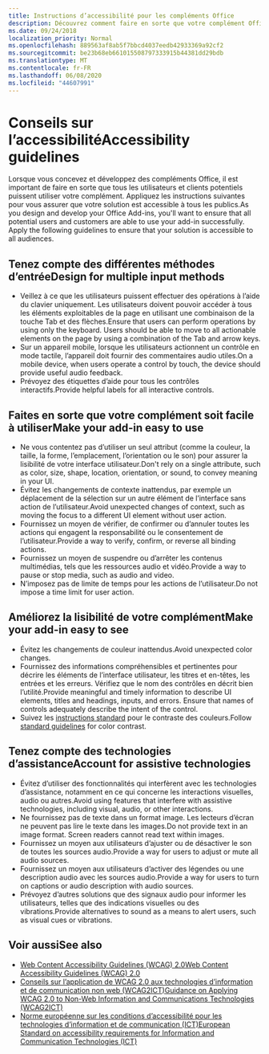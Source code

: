 ```yaml
---
title: Instructions d’accessibilité pour les compléments Office
description: Découvrez comment faire en sorte que votre complément Office soit accessible à tous les utilisateurs.
ms.date: 09/24/2018
localization_priority: Normal
ms.openlocfilehash: 889563af8ab5f7bbcd4037eedb42933369a92cf2
ms.sourcegitcommit: be23b68eb661015508797333915b44381dd29bdb
ms.translationtype: MT
ms.contentlocale: fr-FR
ms.lasthandoff: 06/08/2020
ms.locfileid: "44607991"
---
```

# <a name="accessibility-guidelines"></a><span data-ttu-id="3751c-103">Conseils sur l’accessibilité</span><span class="sxs-lookup"><span data-stu-id="3751c-103">Accessibility guidelines</span></span>

<span data-ttu-id="3751c-p101">Lorsque vous concevez et développez des compléments Office, il est important de faire en sorte que tous les utilisateurs et clients potentiels puissent utiliser votre complément. Appliquez les instructions suivantes pour vous assurer que votre solution est accessible à tous les publics.</span><span class="sxs-lookup"><span data-stu-id="3751c-p101">As you design and develop your Office Add-ins, you'll want to ensure that all potential users and customers are able to use your add-in successfully. Apply the following guidelines to ensure that your solution is accessible to all audiences.</span></span>

## <a name="design-for-multiple-input-methods"></a><span data-ttu-id="3751c-106">Tenez compte des différentes méthodes d’entrée</span><span class="sxs-lookup"><span data-stu-id="3751c-106">Design for multiple input methods</span></span>

- <span data-ttu-id="3751c-p102">Veillez à ce que les utilisateurs puissent effectuer des opérations à l’aide du clavier uniquement. Les utilisateurs doivent pouvoir accéder à tous les éléments exploitables de la page en utilisant une combinaison de la touche Tab et des flèches.</span><span class="sxs-lookup"><span data-stu-id="3751c-p102">Ensure that users can perform operations by using only the keyboard. Users should be able to move to all actionable elements on the page by using a combination of the Tab and arrow keys.</span></span>
- <span data-ttu-id="3751c-109">Sur un appareil mobile, lorsque les utilisateurs actionnent un contrôle en mode tactile, l’appareil doit fournir des commentaires audio utiles.</span><span class="sxs-lookup"><span data-stu-id="3751c-109">On a mobile device, when users operate a control by touch, the device should provide useful audio feedback.</span></span>
- <span data-ttu-id="3751c-110">Prévoyez des étiquettes d’aide pour tous les contrôles interactifs.</span><span class="sxs-lookup"><span data-stu-id="3751c-110">Provide helpful labels for all interactive controls.</span></span> 

## <a name="make-your-add-in-easy-to-use"></a><span data-ttu-id="3751c-111">Faites en sorte que votre complément soit facile à utiliser</span><span class="sxs-lookup"><span data-stu-id="3751c-111">Make your add-in easy to use</span></span>

- <span data-ttu-id="3751c-112">Ne vous contentez pas d’utiliser un seul attribut (comme la couleur, la taille, la forme, l’emplacement, l’orientation ou le son) pour assurer la lisibilité de votre interface utilisateur.</span><span class="sxs-lookup"><span data-stu-id="3751c-112">Don't rely on a single attribute, such as color, size, shape, location, orientation, or sound, to convey meaning in your UI.</span></span>
- <span data-ttu-id="3751c-113">Évitez les changements de contexte inattendus, par exemple un déplacement de la sélection sur un autre élément de l’interface sans action de l’utilisateur.</span><span class="sxs-lookup"><span data-stu-id="3751c-113">Avoid unexpected changes of context, such as moving the focus to a different UI element without user action.</span></span>
- <span data-ttu-id="3751c-114">Fournissez un moyen de vérifier, de confirmer ou d’annuler toutes les actions qui engagent la responsabilité ou le consentement de l’utilisateur.</span><span class="sxs-lookup"><span data-stu-id="3751c-114">Provide a way to verify, confirm, or reverse all binding actions.</span></span>
- <span data-ttu-id="3751c-115">Fournissez un moyen de suspendre ou d’arrêter les contenus multimédias, tels que les ressources audio et vidéo.</span><span class="sxs-lookup"><span data-stu-id="3751c-115">Provide a way to pause or stop media, such as audio and video.</span></span>
- <span data-ttu-id="3751c-116">N’imposez pas de limite de temps pour les actions de l’utilisateur.</span><span class="sxs-lookup"><span data-stu-id="3751c-116">Do not impose a time limit for user action.</span></span>

## <a name="make-your-add-in-easy-to-see"></a><span data-ttu-id="3751c-117">Améliorez la lisibilité de votre complément</span><span class="sxs-lookup"><span data-stu-id="3751c-117">Make your add-in easy to see</span></span>

- <span data-ttu-id="3751c-118">Évitez les changements de couleur inattendus.</span><span class="sxs-lookup"><span data-stu-id="3751c-118">Avoid unexpected color changes.</span></span>
- <span data-ttu-id="3751c-p103">Fournissez des informations compréhensibles et pertinentes pour décrire les éléments de l’interface utilisateur, les titres et en-têtes, les entrées et les erreurs. Vérifiez que le nom des contrôles en décrit bien l’utilité.</span><span class="sxs-lookup"><span data-stu-id="3751c-p103">Provide meaningful and timely information to describe UI elements, titles and headings, inputs, and errors. Ensure that names of controls adequately describe the intent of the control.</span></span>
- <span data-ttu-id="3751c-121">Suivez les [instructions standard](https://www.w3.org/TR/UNDERSTANDING-WCAG20/visual-audio-contrast-contrast.html) pour le contraste des couleurs.</span><span class="sxs-lookup"><span data-stu-id="3751c-121">Follow [standard guidelines](https://www.w3.org/TR/UNDERSTANDING-WCAG20/visual-audio-contrast-contrast.html) for color contrast.</span></span>

## <a name="account-for-assistive-technologies"></a><span data-ttu-id="3751c-122">Tenez compte des technologies d’assistance</span><span class="sxs-lookup"><span data-stu-id="3751c-122">Account for assistive technologies</span></span>

- <span data-ttu-id="3751c-123">Évitez d’utiliser des fonctionnalités qui interfèrent avec les technologies d’assistance, notamment en ce qui concerne les interactions visuelles, audio ou autres.</span><span class="sxs-lookup"><span data-stu-id="3751c-123">Avoid using features that interfere with assistive technologies, including visual, audio, or other interactions.</span></span>
- <span data-ttu-id="3751c-p104">Ne fournissez pas de texte dans un format image. Les lecteurs d’écran ne peuvent pas lire le texte dans les images.</span><span class="sxs-lookup"><span data-stu-id="3751c-p104">Do not provide text in an image format. Screen readers cannot read text within images.</span></span>
- <span data-ttu-id="3751c-126">Fournissez un moyen aux utilisateurs d’ajuster ou de désactiver le son de toutes les sources audio.</span><span class="sxs-lookup"><span data-stu-id="3751c-126">Provide a way for users to adjust or mute all audio sources.</span></span>
- <span data-ttu-id="3751c-127">Fournissez un moyen aux utilisateurs d’activer des légendes ou une description audio avec les sources audio.</span><span class="sxs-lookup"><span data-stu-id="3751c-127">Provide a way for users to turn on captions or audio description with audio sources.</span></span>
- <span data-ttu-id="3751c-128">Prévoyez d’autres solutions que des signaux audio pour informer les utilisateurs, telles que des indications visuelles ou des vibrations.</span><span class="sxs-lookup"><span data-stu-id="3751c-128">Provide alternatives to sound as a means to alert users, such as visual cues or vibrations.</span></span>

## <a name="see-also"></a><span data-ttu-id="3751c-129">Voir aussi</span><span class="sxs-lookup"><span data-stu-id="3751c-129">See also</span></span>

- [<span data-ttu-id="3751c-130">Web Content Accessibility Guidelines (WCAG) 2.0</span><span class="sxs-lookup"><span data-stu-id="3751c-130">Web Content Accessibility Guidelines (WCAG) 2.0</span></span>](https://www.w3.org/TR/wcag2ict/#REF-WCAG20)
- [<span data-ttu-id="3751c-131">Conseils sur l’application de WCAG 2.0 aux technologies d’information et de communication non web (WCAG2ICT)</span><span class="sxs-lookup"><span data-stu-id="3751c-131">Guidance on Applying WCAG 2.0 to Non-Web Information and Communications Technologies (WCAG2ICT)</span></span>](https://www.w3.org/TR/wcag2ict/)
- [<span data-ttu-id="3751c-132">Norme européenne sur les conditions d’accessibilité pour les technologies d’information et de communication (ICT)</span><span class="sxs-lookup"><span data-stu-id="3751c-132">European Standard on accessibility requirements for Information and Communication Technologies (ICT)</span></span>](https://www.etsi.org/deliver/etsi_en/301500_301599/301549/01.00.00_20/en_301549v010000c.pdf) 
